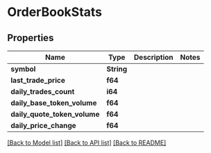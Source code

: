 # OrderBookStats

## Properties

Name | Type | Description | Notes
------------ | ------------- | ------------- | -------------
**symbol** | **String** |  | 
**last_trade_price** | **f64** |  | 
**daily_trades_count** | **i64** |  | 
**daily_base_token_volume** | **f64** |  | 
**daily_quote_token_volume** | **f64** |  | 
**daily_price_change** | **f64** |  | 

[[Back to Model list]](../README.md#documentation-for-models) [[Back to API list]](../README.md#documentation-for-api-endpoints) [[Back to README]](../README.md)


